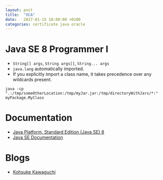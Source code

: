 ```yaml
---
layout: post
title:  "OCA"
date:   2017-01-15 18:00:00 +0100
categories: certificate java oracle
---
```


# Java SE 8 Programmer I

- `String[] args`, `String args[]`, `String... args`
- `java.lang` automatically imported.
- If you explicitly import a class name, it takes precedence over any wildcards present.

```
java -cp ".:/tmp/someOtherLocation:/tmp/myJar.jar:/tmp/directoryWithJars/*:" myPackage.MyClass
```

# Documentation

- [Java Platform, Standard Edition (Java SE) 8](http://docs.oracle.com/javase/8/)
- [Java SE Documentation](http://www.oracle.com/technetwork/java/javase/documentation/index.html)

# Blogs

- [Kohsuke Kawaguchi](http://kohsuke.org)
